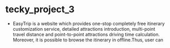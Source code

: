 # tecky_project_3
-  EasyTrip is a website which provides one-stop completely free itinerary customization service, detailed attractions introduction, multi-point travel distance and point-to-point attractions driving time calculation. Moreover, it is possible to browse the itinerary in offline.Thus, user can 
